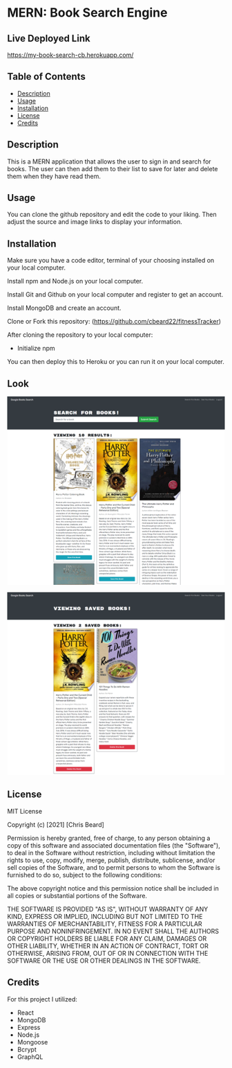 # MERN: Book Search Engine

## Live Deployed Link

https://my-book-search-cb.herokuapp.com/

## Table of Contents

- [Description](#description)
- [Usage](#usage)
- [Installation](#installation)
- [License](#license)
- [Credits](#credits)

## Description

This is a MERN application that allows the user to sign in and search for books. The user can then add them to their list to save for later and delete them when they have read them. 

## Usage

You can clone the github repository and edit the code to your liking. Then adjust the source and image links to display your information. 

## Installation

Make sure you have a code editor, terminal of your choosing installed on your local computer.

Install npm and Node.js on your local computer.

Install Git and Github on your local computer and register to get an account.

Install MongoDB and create an account.

Clone or Fork this repository: (https://github.com/cbeard22/fitnessTracker)

After cloning the repository to your local computer:
- Initialize npm 

You can then deploy this to Heroku or you can run it on your local computer.

## Look

![Screenshot of searched books](./img/bookSearch.png)

![Screenshot of my saved books](./img/savedBooks.png)


## License

MIT License

Copyright (c) [2021] [Chris Beard]

Permission is hereby granted, free of charge, to any person obtaining a copy of this software and associated documentation files (the "Software"), to deal in the Software without restriction, including without limitation the rights to use, copy, modify, merge, publish, distribute, sublicense, and/or sell copies of the Software, and to permit persons to whom the Software is furnished to do so, subject to the following conditions:

The above copyright notice and this permission notice shall be included in all copies or substantial portions of the Software.

THE SOFTWARE IS PROVIDED "AS IS", WITHOUT WARRANTY OF ANY KIND, EXPRESS OR IMPLIED, INCLUDING BUT NOT LIMITED TO THE WARRANTIES OF MERCHANTABILITY, FITNESS FOR A PARTICULAR PURPOSE AND NONINFRINGEMENT. IN NO EVENT SHALL THE AUTHORS OR COPYRIGHT HOLDERS BE LIABLE FOR ANY CLAIM, DAMAGES OR OTHER LIABILITY, WHETHER IN AN ACTION OF CONTRACT, TORT OR OTHERWISE, ARISING FROM, OUT OF OR IN CONNECTION WITH THE SOFTWARE OR THE USE OR OTHER DEALINGS IN THE SOFTWARE.

## Credits

For this project I utilized:

  - React
  - MongoDB
  - Express
  - Node.js
  - Mongoose
  - Bcrypt
  - GraphQL
